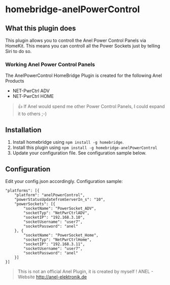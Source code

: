# homebridge-anelPowerControl

## What this plugin does
This plugin allows you to controll the Anel Power Control Panels via HomeKit. This means you can controll all the Power Sockets just by telling Siri to do so.

### Working Anel Power Control Panels
The AnelPowerControl HomeBridge Plugin is created for the following Anel Products
- NET-PwrCtrl ADV
- NET-PwrCtrl HOME

>:+1: If Anel would spend me other Power Control Panels, I could expand it to others ;-)

## Installation
1. Install homebridge using `npm install -g homebridge`.
2. Install this plugin using `npm install -g homebridge-anelPowerControl`
3. Update your configuration file. See configuration sample below.

## Configuration
Edit your config.json accordingly. Configuration sample:

    "platforms": [{
        "platform": "anelPowerControl",
        "powerStatusUpdatefromServerIn_s": "10",
        "powerSockets": [{
            "socketName": "PowerSocket_ADV",
            "socketTyp": "NetPwrCtrlADV",
            "socketIP": "192.168.3.10",
            "socketUsername": "user7",
            "socketPassword": "anel"
        }, {
            "socketName": "PowerSocket_Home",
            "socketTyp": "NetPwrCtrlHome",
            "socketIP": "192.168.3.11",
            "socketUsername": "user7",
            "socketPassword": "anel"
        }]
    }]

>This is not an official Anel Plugin, it is created by myself !
>ANEL - Website http://anel-elektronik.de
